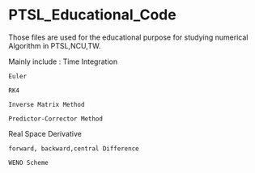 # PTSL_Educational_Code
Those files are used for the educational purpose for studying numerical Algorithm in PTSL,NCU,TW.

Mainly include :
  Time Integration
  
    Euler
    
    RK4
    
    Inverse Matrix Method
    
    Predictor-Corrector Method
  
  Real Space Derivative
    
    forward, backward,central Difference
    
    WENO Scheme
